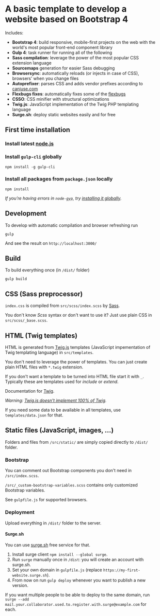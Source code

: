# A basic template to develop a website based on Bootstrap 4

Includes:

- **Bootstrap 4**: build responsive, mobile-first projects on the web with the world's most popular front-end component library
- **Gulp 4**: task runner for running all of the following
- **Sass compilation**: leverage the power of the most popular CSS extension language
- **Sourcemaps** generation for easier Sass debugging
- **Browsersync**: automatically reloads (or injects in case of CSS), browsers' when you change files 
- **Autoprefixer**: parses CSS and adds vendor prefixes according to [caniuse.com]()
- **Flexbugs fixes**: automatically fixes some of the [flexbugs](https://github.com/philipwalton/flexbugs) 
- **CSSO**: CSS minifier with structural optimizations
- **Twig.js**: JavaScript implementation of the Twig PHP templating language
- **Surge.sh**: deploy static websites easily and for free


## First time installation

### Install latest [node.js](https://nodejs.org/)

### Install `gulp-cli` globally 

```shell
npm install -g gulp-cli
```

### Install all packages from `package.json` locally

```shell
npm install
```

_If you’re having errors in `node-gyp`, try [installing it globally](https://github.com/nodejs/node-gyp#installation)._


## Development

To develop with automatic compilation and browser refreshing run

```shell
gulp
```

And see the result on `http://localhost:3000/`


## Build

To build everything once (in `/dist/` folder) 

```shell
gulp build
```

## CSS (Sass preprocessor)

`index.css` is compiled from `src/scss/index.scss` by [Sass](http://sass-lang.com/).

You don't know _Scss_ syntax or don't want to use it? Just use plain CSS in `src/scss/_base.scss`.


## HTML (Twig templates)

HTML is generated from [Twig.js](https://github.com/twigjs/twig.js/) templates (JavaScript impementation of Twig templating language) in `src/templates`.

You don't need to leverage the power of templates. You can just create plain HTML files with `*.twig` extension.  

If you don't want a template to be turned into HTML file start it with `_`. Typically these are templates used for _include_ or _extend_.

Documentation for [Twig](https://twig.symfony.com/doc/2.x/templates.html).

_Warning: [Twig.js doesn't implement 100% of Twig](https://github.com/twigjs/twig.js/wiki/Implementation-Notes)._

If you need some data to be available in all templates, use `templates/data.json` for that.


## Static files (JavaScript, images, …)

Folders and files from `/src/static/` are simply copied directly to `/dist/` folder.


### Bootstrap

You can comment out Bootstrap components you don't need in `/src/index.scss`.

`/src/_custom-bootstrap-variables.scss` contains only customized Bootstrap variables.

See `gulpfile.js` for supported browsers.


### Deployment

Upload everything in `/dist/` folder to the server.

#### Surge.sh

You can use [surge.sh](https://surge.sh) free service for that.

1. Install surge client `npm install --global surge`.
1. Run `surge` manually once in `/dist`: you will create an account with surge.sh.
1. Set your own domain in `gulpfile.js` (replace `https://my-first-website.surge.sh`).
1. From now on run `gulp deploy` whenever you want to publish a new version.

If you want multiple people to be able to deploy to the same domain, run `surge --add mail.your.collaborator.used.to.register.with.surge@example.com` for each.
 
